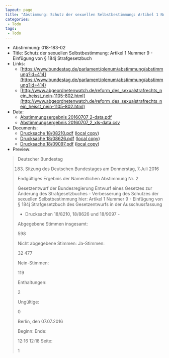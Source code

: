 ```yaml
---
layout: page
title: "Abstimmung: Schutz der sexuellen Selbstbestimmung: Artikel 1 Nummer 9 - Einfügung von § 184j Strafgesetzbuch"
categories:
 - Todo
tags:
 - Todo
---
```


* Abstimmung: 018-183-02
* Title: Schutz der sexuellen Selbstbestimmung: Artikel 1 Nummer 9 - Einfügung von § 184j Strafgesetzbuch
* Links: 
    * [https://www.bundestag.de/parlament/plenum/abstimmung/abstimmung?id=414](https://www.bundestag.de/parlament/plenum/abstimmung/abstimmung?id=414)
    * [http://www.abgeordnetenwatch.de/reform_des_sexualstrafrechts_nein_heisst_nein-1105-802.html](http://www.abgeordnetenwatch.de/reform_des_sexualstrafrechts_nein_heisst_nein-1105-802.html)
* Data: 
    * [Abstimmungsergebnis 20160707_2-data.pdf](/res/abstimmungsliste/20160707_2-data.pdf)
    * [Abstimmungsergebnis 20160707_2_xls-data.csv](/res/abstimmungsliste/analyses/20160707_2_xls-data.csv)
* Documents: 
    * [Drucksache 18/08210.pdf](http://dip21.bundestag.de/dip21/btd/18/082/1808210.pdf) ([local copy](/res/abstimmungsdaten/018-183-02/1808210.pdf))
    * [Drucksache 18/08626.pdf](http://dip21.bundestag.de/dip21/btd/18/086/1808626.pdf) ([local copy](/res/abstimmungsdaten/018-183-02/1808626.pdf))
    * [Drucksache 18/09097.pdf](http://dip21.bundestag.de/dip21/btd/18/090/1809097.pdf) ([local copy](/res/abstimmungsdaten/018-183-02/1809097.pdf))
* Preview: 
> Deutscher Bundestag
> 
> 183. Sitzung des Deutschen Bundestages
> am Donnerstag, 7.Juli 2016
> 
> Endgültiges Ergebnis der Namentlichen Abstimmung Nr. 2
> 
> Gesetzentwurf der Bundesregierung
> Entwurf eines Gesetzes zur Änderung des Strafgesetzbuches - Verbesserung des Schutzes
> der sexuellen Selbstbestimmung
> hier: Artikel 1 Nummer 9 - Einfügung von § 184j Strafgesetzbuch des Gesetzentwurfs in der
> Ausschussfassung
> - Drucksachen 18/8210, 18/8626 und 18/9097 -
> 
> Abgegebene Stimmen insgesamt:
> 
> 598
> 
> Nicht abgegebene Stimmen:
> Ja-Stimmen:
> 
> 32
> 477
> 
> Nein-Stimmen:
> 
> 119
> 
> Enthaltungen:
> 
> 2
> 
> Ungültige:
> 
> 0
> 
> Berlin, den 07.07.2016
> 
> Beginn:
> Ende:
> 
> 12:16
> 12:18
> Seite:
> 
> 1
> 
> 
